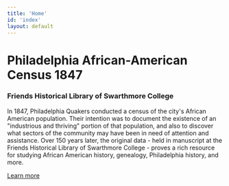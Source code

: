 ```yaml
---
title: 'Home'
id: 'index'
layout: default
---
```


<!--Add main landing page text-->
<div class="row">
<h1>Philadelphia African-American Census 1847</h1>
</div>

<div class="row ">
<h3>Friends Historical Library of Swarthmore College</h3>
</div>

<div class="row lead text" markdown="1">

In 1847, Philadelphia Quakers conducted a census of the city's African American population.
Their intention was to document the existence of an "industrious and thriving" portion of
that population, and also to discover what sectors of the community may have been in need
of attention and assistance. Over 150 years later, the original data - held in manuscript at
the Friends Historical Library of Swarthmore College -  proves a rich resource for studying
African American history, genealogy, Philadelphia history, and more.

</div>

<div class="lead row">
<!--Add button that goes to About page-->
<a class="btn btn-danger btn-lg" href="{{ 'about' | relative_url }}" role="button">Learn more</a>
</div>